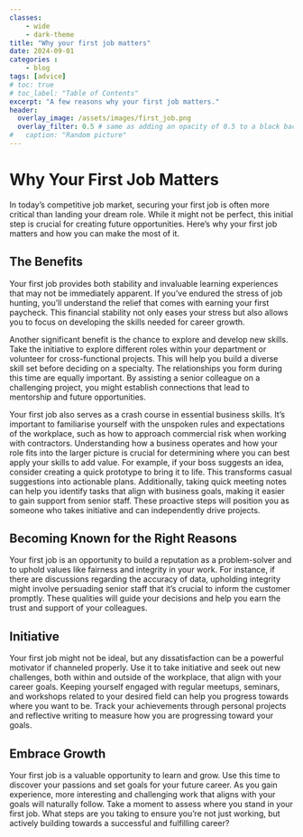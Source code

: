 ```yaml
---
classes: 
    - wide
    - dark-theme
title: "Why your first job matters"
date: 2024-09-01
categories :
    - blog
tags: [advice]
# toc: true
# toc_label: "Table of Contents"
excerpt: "A few reasons why your first job matters."
header:
  overlay_image: /assets/images/first_job.png
  overlay_filter: 0.5 # same as adding an opacity of 0.5 to a black background
#   caption: "Random picture"
---
```

# Why Your First Job Matters

In today’s competitive job market, securing your first job is often more critical than landing your dream role. While it might not be perfect, this initial step is crucial for creating future opportunities. Here’s why your first job matters and how you can make the most of it.

## The Benefits

Your first job provides both stability and invaluable learning experiences that may not be immediately apparent. If you’ve endured the stress of job hunting, you’ll understand the relief that comes with earning your first paycheck. This financial stability not only eases your stress but also allows you to focus on developing the skills needed for career growth.

Another significant benefit is the chance to explore and develop new skills. Take the initiative to explore different roles within your department or volunteer for cross-functional projects. This will help you build a diverse skill set before deciding on a specialty. The relationships you form during this time are equally important. By assisting a senior colleague on a challenging project, you might establish connections that lead to mentorship and future opportunities.

Your first job also serves as a crash course in essential business skills. It’s important to familiarise yourself with the unspoken rules and expectations of the workplace, such as how to approach commercial risk when working with contractors. Understanding how a business operates and how your role fits into the larger picture is crucial for determining where you can best apply your skills to add value. For example, if your boss suggests an idea, consider creating a quick prototype to bring it to life. This transforms casual suggestions into actionable plans. Additionally, taking quick meeting notes can help you identify tasks that align with business goals, making it easier to gain support from senior staff. These proactive steps will position you as someone who takes initiative and can independently drive projects.

## Becoming Known for the Right Reasons

Your first job is an opportunity to build a reputation as a problem-solver and to uphold values like fairness and integrity in your work. For instance, if there are discussions regarding the accuracy of data, upholding integrity might involve persuading senior staff that it’s crucial to inform the customer promptly. These qualities will guide your decisions and help you earn the trust and support of your colleagues.

## Initiative

Your first job might not be ideal, but any dissatisfaction can be a powerful motivator if channeled properly. Use it to take initiative and seek out new challenges, both within and outside of the workplace, that align with your career goals. Keeping yourself engaged with regular meetups, seminars, and workshops related to your desired field can help you progress towards where you want to be. Track your achievements through personal projects and reflective writing to measure how you are progressing toward your goals.

## Embrace Growth

Your first job is a valuable opportunity to learn and grow. Use this time to discover your passions and set goals for your future career. As you gain experience, more interesting and challenging work that aligns with your goals will naturally follow. Take a moment to assess where you stand in your first job. What steps are you taking to ensure you’re not just working, but actively building towards a successful and fulfilling career?
